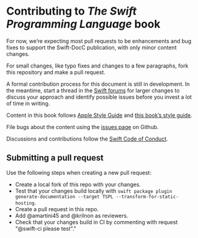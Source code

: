 # Contributing to *The Swift Programming Language* book

For now,
we’re expecting most pull requests to be enhancements and bug fixes
to support the Swift-DocC publication,
with only minor content changes.

For small changes,
like typo fixes and changes to a few paragraphs,
fork this repository and make a pull request.

A formal contribution process for this document is still in development.
In the meantime,
start a thread in the [Swift forums][forum] for larger changes
to discuss your approach and identify possible issues
before you invest a lot of time in writing.

Content in this book follows [Apple Style Guide][asg]
and [this book’s style guide][tspl-style].

File bugs about the content using the [issues page][bugs] on Github.

Discussions and contributions follow the [Swift Code of Conduct][conduct].

[asg]: https://help.apple.com/applestyleguide/
[bugs]: https://github.com/apple/swift-book/issues
[conduct]: https://www.swift.org/code-of-conduct
[forum]: https://forums.swift.org/c/development/swift-docc/80
[tspl-style]: /Style.md

## Submitting a pull request

Use the following steps when creating a new pull request:

- Create a local fork of this repo with your changes.
- Test that your changes build locally with `swift package plugin generate-documentation --target TSPL --transform-for-static-hosting`.
- Create a pull request in this repo.
- Add @amartini45 and @krilnon as reviewers.
- Check that your changes build in CI by commenting with request "@swift-ci please test"."
